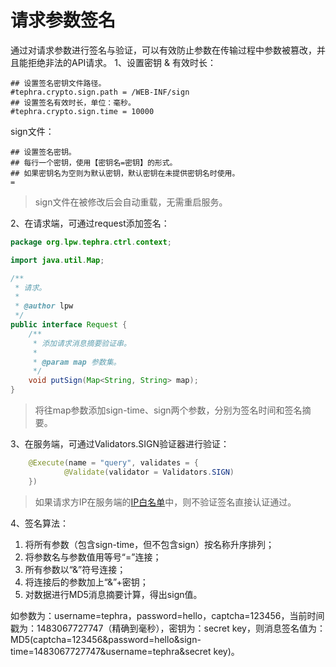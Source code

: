 # 请求参数签名
通过对请求参数进行签名与验证，可以有效防止参数在传输过程中参数被篡改，并且能拒绝非法的API请求。
1、设置密钥 & 有效时长：
```property
## 设置签名密钥文件路径。
#tephra.crypto.sign.path = /WEB-INF/sign
## 设置签名有效时长，单位：毫秒。
#tephra.crypto.sign.time = 10000
```
sign文件：
```text
## 设置签名密钥。
## 每行一个密钥，使用【密钥名=密钥】的形式。
## 如果密钥名为空则为默认密钥，默认密钥在未提供密钥名时使用。
=
```
> sign文件在被修改后会自动重载，无需重启服务。

2、在请求端，可通过request添加签名：
```java
package org.lpw.tephra.ctrl.context;

import java.util.Map;

/**
 * 请求。
 *
 * @author lpw
 */
public interface Request {
    /**
     * 添加请求消息摘要验证串。
     *
     * @param map 参数集。
     */
    void putSign(Map<String, String> map);
}
```
> 将往map参数添加sign-time、sign两个参数，分别为签名时间和签名摘要。

3、在服务端，可通过Validators.SIGN验证器进行验证：
```java
    @Execute(name = "query", validates = {
            @Validate(validator = Validators.SIGN)
    })
```
> 如果请求方IP在服务端的[IP白名单](trustful-ip.md)中，则不验证签名直接认证通过。

4、签名算法：

1. 将所有参数（包含sign-time，但不包含sign）按名称升序排列；
1. 将参数名与参数值用等号“=”连接；
1. 所有参数以“&”符号连接；
1. 将连接后的参数加上“&”+密钥；
1. 对数据进行MD5消息摘要计算，得出sign值。

如参数为：username=tephra，password=hello，captcha=123456，当前时间戳为：1483067727747（精确到毫秒），密钥为：secret key，则消息签名值为：MD5(captcha=123456&password=hello&sign-time=1483067727747&username=tephra&secret key)。
